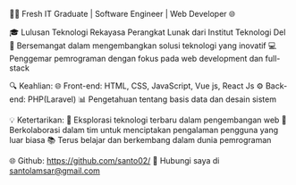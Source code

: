 👨‍🎓 Fresh IT Graduate | Software Engineer | Web Developer 🌐

🎓 Lulusan Teknologi Rekayasa Perangkat Lunak dari Institut Teknologi Del
🌟 Bersemangat dalam mengembangkan solusi teknologi yang inovatif
💻 Penggemar pemrograman dengan fokus pada web development dan full-stack

🔍 Keahlian:
🌐 Front-end: HTML, CSS, JavaScript, Vue js, React Js
⚙️ Back-end:  PHP(Laravel)
📊 Pengetahuan tentang basis data dan desain sistem

💡 Ketertarikan:
🌱 Eksplorasi teknologi terbaru dalam pengembangan web
🤝 Berkolaborasi dalam tim untuk menciptakan pengalaman pengguna yang luar biasa
📚 Terus belajar dan berkembang dalam dunia pemrograman

🌐 Github: https://github.com/santo02/
📧 Hubungi saya di santolamsar@gmail.com

